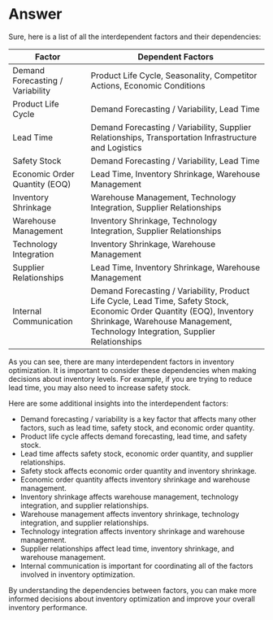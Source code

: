 # Answer

Sure, here is a list of all the interdependent factors and their dependencies:

| Factor | Dependent Factors |
|---|---|
| Demand Forecasting / Variability | Product Life Cycle, Seasonality, Competitor Actions, Economic Conditions |
| Product Life Cycle | Demand Forecasting / Variability, Lead Time |
| Lead Time | Demand Forecasting / Variability, Supplier Relationships, Transportation Infrastructure and Logistics |
| Safety Stock | Demand Forecasting / Variability, Lead Time |
| Economic Order Quantity (EOQ) | Lead Time, Inventory Shrinkage, Warehouse Management |
| Inventory Shrinkage | Warehouse Management, Technology Integration, Supplier Relationships |
| Warehouse Management | Inventory Shrinkage, Technology Integration, Supplier Relationships |
| Technology Integration | Inventory Shrinkage, Warehouse Management |
| Supplier Relationships | Lead Time, Inventory Shrinkage, Warehouse Management |
| Internal Communication | Demand Forecasting / Variability, Product Life Cycle, Lead Time, Safety Stock, Economic Order Quantity (EOQ), Inventory Shrinkage, Warehouse Management, Technology Integration, Supplier Relationships |

As you can see, there are many interdependent factors in inventory optimization. 
It is important to consider these dependencies when making decisions about inventory levels. 
For example, if you are trying to reduce lead time, you may also need to increase safety stock.

Here are some additional insights into the interdependent factors:

* Demand forecasting / variability is a key factor that affects many other factors, such as 
lead time, safety stock, and economic order quantity.
* Product life cycle affects demand forecasting, lead time, and safety stock.
* Lead time affects safety stock, economic order quantity, and supplier relationships.
* Safety stock affects economic order quantity and inventory shrinkage.
* Economic order quantity affects inventory shrinkage and warehouse management.
* Inventory shrinkage affects warehouse management, technology integration, and supplier relationships.
* Warehouse management affects inventory shrinkage, technology integration, and supplier relationships.
* Technology integration affects inventory shrinkage and warehouse management.
* Supplier relationships affect lead time, inventory shrinkage, and warehouse management.
* Internal communication is important for coordinating all of the factors involved in inventory optimization.

By understanding the dependencies between factors, you can make more informed decisions about inventory 
optimization and improve your overall inventory performance.